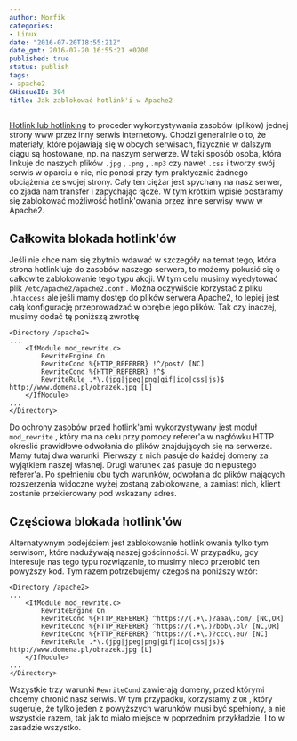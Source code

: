 ```yaml
---
author: Morfik
categories:
- Linux
date: "2016-07-20T18:55:21Z"
date_gmt: 2016-07-20 16:55:21 +0200
published: true
status: publish
tags:
- apache2
GHissueID: 394
title: Jak zablokować hotlink'i w Apache2
---
```


[Hotlink lub hotlinking](https://pl.wikipedia.org/wiki/Hotlink) to proceder wykorzystywania zasobów
(plików) jednej strony www przez inny serwis internetowy. Chodzi generalnie o to, że materiały,
które pojawiają się w obcych serwisach, fizycznie w dalszym ciągu są hostowane, np. na naszym
serwerze. W taki sposób osoba, która linkuje do naszych plików `.jpg` , `.png` , `.mp3` czy nawet
`.css` i tworzy swój serwis w oparciu o nie, nie ponosi przy tym praktycznie żadnego obciążenia ze
swojej strony. Cały ten ciężar jest spychany na nasz serwer, co zjada nam transfer i zapychając
łącze. W tym krótkim wpisie postaramy się zablokować możliwość hotlink'owania przez inne serwisy
www w Apache2.

<!--more-->
## Całkowita blokada hotlink'ów

Jeśli nie chce nam się zbytnio wdawać w szczegóły na temat tego, która strona hotlink'uje do zasobów
naszego serwera, to możemy pokusić się o całkowite zablokowanie tego typu akcji. W tym celu musimy
wyedytować plik `/etc/apache2/apache2.conf` . Można oczywiście korzystać z pliku `.htaccess` ale
jeśli mamy dostęp do plików serwera Apache2, to lepiej jest całą konfigurację przeprowadzać w
obrębie jego plików. Tak czy inaczej, musimy dodać tę poniższą zwrotkę:

    <Directory /apache2>
    ...
        <IfModule mod_rewrite.c>
            RewriteEngine On
            RewriteCond %{HTTP_REFERER} !^/post/ [NC]
            RewriteCond %{HTTP_REFERER} !^$
            RewriteRule .*\.(jpg|jpeg|png|gif|ico|css|js)$ http://www.domena.pl/obrazek.jpg [L]
        </IfModule>
    ...
    </Directory>

Do ochrony zasobów przed hotlink'ami wykorzystywany jest moduł `mod_rewrite` , który ma na celu przy
pomocy referer'a w nagłówku HTTP określić prawidłowe odwołania do plików znajdujących się na
serwerze. Mamy tutaj dwa warunki. Pierwszy z nich pasuje do każdej domeny za wyjątkiem naszej
własnej. Drugi warunek zaś pasuje do niepustego referer'a. Po spełnieniu obu tych warunków,
odwołania do plików mających rozszerzenia widoczne wyżej zostaną zablokowane, a zamiast nich,
klient zostanie przekierowany pod wskazany adres.

## Częściowa blokada hotlink'ów

Alternatywnym podejściem jest zablokowanie hotlink'owania tylko tym serwisom, które nadużywają
naszej gościnności. W przypadku, gdy interesuje nas tego typu rozwiązanie, to musimy nieco przerobić
ten powyższy kod. Tym razem potrzebujemy czegoś na poniższy wzór:

    <Directory /apache2>
    ...
        <IfModule mod_rewrite.c>
            RewriteEngine On
            RewriteCond %{HTTP_REFERER} ^https://(.+\.)?aaa\.com/ [NC,OR]
            RewriteCond %{HTTP_REFERER} ^https://(.+\.)?bbb\.pl/ [NC,OR]
            RewriteCond %{HTTP_REFERER} ^https://(.+\.)?ccc\.eu/ [NC]
            RewriteRule .*\.(jpg|jpeg|png|gif|ico|css|js)$ http://www.domena.pl/obrazek.jpg [L]
        </IfModule>
    ...
    </Directory>

Wszystkie trzy warunki `RewriteCond` zawierają domeny, przed którymi chcemy chronić nasz serwis. W
tym przypadku, korzystamy z `OR` , który sugeruje, że tylko jeden z powyższych warunków musi być
spełniony, a nie wszystkie razem, tak jak to miało miejsce w poprzednim przykładzie. I to w
zasadzie wszystko.
